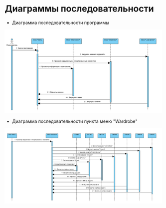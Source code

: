 # Диаграммы последовательности

- Диаграмма последовательности программы

![Диаграмма последовательности программы](https://github.com/widbnudb/MyClothes/blob/master/Images/Sequence_1.png)

- Диаграмма последовательности пункта меню "Wardrobe"

![Диаграмма последовательности пункта меню "Wardrobe"](https://github.com/widbnudb/MyClothes/blob/master/Images/Sequence_2.png)

